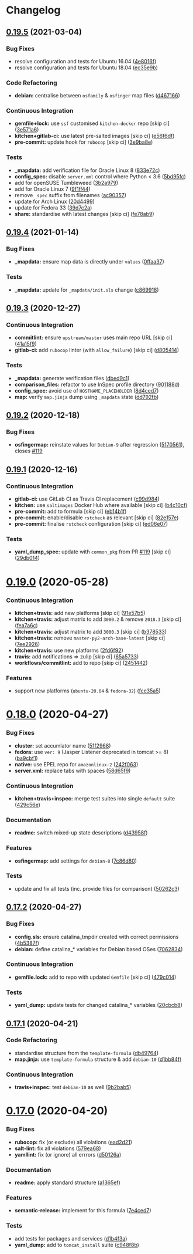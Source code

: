 # Changelog

## [0.19.5](https://github.com/saltstack-formulas/tomcat-formula/compare/v0.19.4...v0.19.5) (2021-03-04)


### Bug Fixes

* resolve configuration and tests for Ubuntu 16.04 ([4e8016f](https://github.com/saltstack-formulas/tomcat-formula/commit/4e8016f2767c8131162de0b4ddf3a59892713fcc))
* resolve configuration and tests for Ubuntu 18.04 ([ec35e9b](https://github.com/saltstack-formulas/tomcat-formula/commit/ec35e9bfb294b27bd944b8c65e76cc06e7d31d48))


### Code Refactoring

* **debian:** centralise between `osfamily` & `osfinger` map files ([d467166](https://github.com/saltstack-formulas/tomcat-formula/commit/d467166e4341b58b0995a0e34be2eb9835a3146a))


### Continuous Integration

* **gemfile+lock:** use `ssf` customised `kitchen-docker` repo [skip ci] ([3e571a6](https://github.com/saltstack-formulas/tomcat-formula/commit/3e571a6cf9d76587af1bf019e7c4ac35f94154de))
* **kitchen+gitlab-ci:** use latest pre-salted images [skip ci] ([e56f6df](https://github.com/saltstack-formulas/tomcat-formula/commit/e56f6dfdde71fed2743051e5fcab4a56a42a5554))
* **pre-commit:** update hook for `rubocop` [skip ci] ([3e9ba8e](https://github.com/saltstack-formulas/tomcat-formula/commit/3e9ba8e39aff06c46f9f6742bc8d5a083fdda46d))


### Tests

* **_mapdata:** add verification file for Oracle Linux 8 ([833e72c](https://github.com/saltstack-formulas/tomcat-formula/commit/833e72c1b2a5c82569bb2e054d85b6078a2827d3))
* **config_spec:** disable `server.xml` control where Python < 3.6 ([5bd95fc](https://github.com/saltstack-formulas/tomcat-formula/commit/5bd95fcf0a15f3c5fd45b2543928d87e78b64f25))
* add for openSUSE Tumbleweed ([3b2a979](https://github.com/saltstack-formulas/tomcat-formula/commit/3b2a97992e685c3b5eb25bc9091ebb900bd77b73))
* add for Oracle Linux 7 ([9f1ff44](https://github.com/saltstack-formulas/tomcat-formula/commit/9f1ff4463a24302a466bd5d33ee723213262c4ba))
* remove `_spec` suffix from filenames ([ac90357](https://github.com/saltstack-formulas/tomcat-formula/commit/ac90357d914cc33ba694f29ceffd3553eabafa23))
* update for Arch Linux ([20d4499](https://github.com/saltstack-formulas/tomcat-formula/commit/20d4499b4d8f71050e6a359fcdc9ba1b38d46dcd))
* update for Fedora 33 ([39d7c2a](https://github.com/saltstack-formulas/tomcat-formula/commit/39d7c2a92b5564e7ceb8cf0b87083fd51f208a29))
* **share:** standardise with latest changes [skip ci] ([fe78ab9](https://github.com/saltstack-formulas/tomcat-formula/commit/fe78ab9d9fb037c1c886573294f85e0048cbcf95))

## [0.19.4](https://github.com/saltstack-formulas/tomcat-formula/compare/v0.19.3...v0.19.4) (2021-01-14)


### Bug Fixes

* **_mapdata:** ensure map data is directly under `values` ([0ffaa37](https://github.com/saltstack-formulas/tomcat-formula/commit/0ffaa37f62d09e0fc4cbb197701ff337e49d7beb))


### Tests

* **_mapdata:** update for `_mapdata/init.sls` change ([c869918](https://github.com/saltstack-formulas/tomcat-formula/commit/c869918446861cb002f57a2c25b28f0cfdd4ebd6))

## [0.19.3](https://github.com/saltstack-formulas/tomcat-formula/compare/v0.19.2...v0.19.3) (2020-12-27)


### Continuous Integration

* **commitlint:** ensure `upstream/master` uses main repo URL [skip ci] ([41a15f9](https://github.com/saltstack-formulas/tomcat-formula/commit/41a15f9b16de4b2c411b1451888c5bcd3297c9d0))
* **gitlab-ci:** add `rubocop` linter (with `allow_failure`) [skip ci] ([d805414](https://github.com/saltstack-formulas/tomcat-formula/commit/d80541452bc36535aa79d1d7804ad4635a9df5a5))


### Tests

* **_mapdata:** generate verification files ([dbed9c1](https://github.com/saltstack-formulas/tomcat-formula/commit/dbed9c1440a3bd6a671487dc740d33bfbdc405a4))
* **comparison_files:** refactor to use InSpec profile directory ([901188d](https://github.com/saltstack-formulas/tomcat-formula/commit/901188d49d5b175168a41084f4a5aa78a51110c3))
* **config_spec:** avoid use of `HOSTNAME_PLACEHOLDER` ([8d4ced7](https://github.com/saltstack-formulas/tomcat-formula/commit/8d4ced7fb00a0951d8a7c344020ba410c58b2245))
* **map:** verify `map.jinja` dump using `_mapdata` state ([dd792fb](https://github.com/saltstack-formulas/tomcat-formula/commit/dd792fb17d44572cadc476dcc9661afea8b2baca))

## [0.19.2](https://github.com/saltstack-formulas/tomcat-formula/compare/v0.19.1...v0.19.2) (2020-12-18)


### Bug Fixes

* **osfingermap:** reinstate values for `Debian-9` after regression ([5170561](https://github.com/saltstack-formulas/tomcat-formula/commit/517056194d41e117179405c4471aa68eb66f152e)), closes [#119](https://github.com/saltstack-formulas/tomcat-formula/issues/119)

## [0.19.1](https://github.com/saltstack-formulas/tomcat-formula/compare/v0.19.0...v0.19.1) (2020-12-16)


### Continuous Integration

* **gitlab-ci:** use GitLab CI as Travis CI replacement ([c99d984](https://github.com/saltstack-formulas/tomcat-formula/commit/c99d98431a41a9a118a34c692923a9c80942f75d))
* **kitchen:** use `saltimages` Docker Hub where available [skip ci] ([b4c10cf](https://github.com/saltstack-formulas/tomcat-formula/commit/b4c10cfd33e386fff5fdd521a2fcf236013b589a))
* **pre-commit:** add to formula [skip ci] ([eb14b1f](https://github.com/saltstack-formulas/tomcat-formula/commit/eb14b1f32fd73afb0545e7ac30b296053f5fc5bf))
* **pre-commit:** enable/disable `rstcheck` as relevant [skip ci] ([82e157e](https://github.com/saltstack-formulas/tomcat-formula/commit/82e157e0362ee86cc2b23c02eea5f9299bdef102))
* **pre-commit:** finalise `rstcheck` configuration [skip ci] ([ed06e07](https://github.com/saltstack-formulas/tomcat-formula/commit/ed06e07f3a01c9c46b3cbadcfaab2d42e0841352))


### Tests

* **yaml_dump_spec:** update with `common_pkg` from PR [#119](https://github.com/saltstack-formulas/tomcat-formula/issues/119) [skip ci] ([29db014](https://github.com/saltstack-formulas/tomcat-formula/commit/29db014282d8c80050cdf1114115dccc77bd7ae9))

# [0.19.0](https://github.com/saltstack-formulas/tomcat-formula/compare/v0.18.0...v0.19.0) (2020-05-28)


### Continuous Integration

* **kitchen+travis:** add new platforms [skip ci] ([91e57b5](https://github.com/saltstack-formulas/tomcat-formula/commit/91e57b5672e2a9f93fe9cf8f216ce513ba89b613))
* **kitchen+travis:** adjust matrix to add `3000.2` & remove `2018.3` [skip ci] ([fea7a6c](https://github.com/saltstack-formulas/tomcat-formula/commit/fea7a6c07f4ca7e7273b9c0d406941f5d53bcb09))
* **kitchen+travis:** adjust matrix to add `3000.3` [skip ci] ([b378533](https://github.com/saltstack-formulas/tomcat-formula/commit/b378533a10cc11e339c81e40d7ef39a13f137870))
* **kitchen+travis:** remove `master-py2-arch-base-latest` [skip ci] ([7ee2926](https://github.com/saltstack-formulas/tomcat-formula/commit/7ee2926402e291243edf301b8733f24d80a22518))
* **kitchen+travis:** use new platforms ([2fd6f92](https://github.com/saltstack-formulas/tomcat-formula/commit/2fd6f92a7976b42b61a21687b67a425b0ca5f54e))
* **travis:** add notifications => zulip [skip ci] ([65a5733](https://github.com/saltstack-formulas/tomcat-formula/commit/65a5733198495632fc08da803fce832b4adc81ca))
* **workflows/commitlint:** add to repo [skip ci] ([2451442](https://github.com/saltstack-formulas/tomcat-formula/commit/2451442b07659439ade466a0f2626482f24514f8))


### Features

* support new platforms (`ubuntu-20.04` & `fedora-32`) ([fce35a5](https://github.com/saltstack-formulas/tomcat-formula/commit/fce35a522d8effc99f0d1e03e0ed63518c114530))

# [0.18.0](https://github.com/saltstack-formulas/tomcat-formula/compare/v0.17.2...v0.18.0) (2020-04-27)


### Bug Fixes

* **cluster:** set accumlator name ([51f2968](https://github.com/saltstack-formulas/tomcat-formula/commit/51f2968ed0014079d392b52fc613e181bce3501f))
* **fedora:** use `ver: 9` (Jasper Listener deprecated in tomcat >= 8) ([ba9cbf1](https://github.com/saltstack-formulas/tomcat-formula/commit/ba9cbf12f79702b18eb0b5c95b62f219281f44fc))
* **native:** use EPEL repo for `amazonlinux-2` ([242f063](https://github.com/saltstack-formulas/tomcat-formula/commit/242f06378e4e9772be9f3ebffbe26ed3ca45bdb3))
* **server.xml:** replace tabs with spaces ([58d65f9](https://github.com/saltstack-formulas/tomcat-formula/commit/58d65f91e46aa2174985f4728da69e5efcd9c4ce))


### Continuous Integration

* **kitchen+travis+inspec:** merge test suites into single `default` suite ([429c56e](https://github.com/saltstack-formulas/tomcat-formula/commit/429c56e9b940e03f0b24ecb93540961fd450737b))


### Documentation

* **readme:** switch mixed-up state descriptions ([d43958f](https://github.com/saltstack-formulas/tomcat-formula/commit/d43958fe613312d74b5f78c973081a31c8a923f1))


### Features

* **osfingermap:** add settings for `debian-8` ([7c86d80](https://github.com/saltstack-formulas/tomcat-formula/commit/7c86d801ef492dc210ad8dc396502d9b60e0129b))


### Tests

* update and fix all tests (inc. provide files for comparison) ([50262c3](https://github.com/saltstack-formulas/tomcat-formula/commit/50262c3c012b0ebdb86810edd04793c31d2a0a79))

## [0.17.2](https://github.com/saltstack-formulas/tomcat-formula/compare/v0.17.1...v0.17.2) (2020-04-27)


### Bug Fixes

* **config.sls:** ensure catalina_tmpdir created with correct permissions ([4b5387f](https://github.com/saltstack-formulas/tomcat-formula/commit/4b5387f412766558962ea92d1f9fd9a852562c2a))
* **debian:** define catalina_* variables for Debian based OSes ([7062834](https://github.com/saltstack-formulas/tomcat-formula/commit/706283490bb52eda7b191f458efd0ef7cbadd55b))


### Continuous Integration

* **gemfile.lock:** add to repo with updated `Gemfile` [skip ci] ([479c014](https://github.com/saltstack-formulas/tomcat-formula/commit/479c0147bedb57cca8d670e92387fa806fe5dbfc))


### Tests

* **yaml_dump:** update tests for changed catalina_* variables ([20cbcb8](https://github.com/saltstack-formulas/tomcat-formula/commit/20cbcb82c6d81ef07bef6d24936b420d096fafea))

## [0.17.1](https://github.com/saltstack-formulas/tomcat-formula/compare/v0.17.0...v0.17.1) (2020-04-21)


### Code Refactoring

* standardise structure from the `template-formula` ([db49764](https://github.com/saltstack-formulas/tomcat-formula/commit/db49764ef1af145e9469f5dcd888a2b2779b04f3))
* **map.jinja:** use `template-formula` structure & add `debian-10` ([d1bb84f](https://github.com/saltstack-formulas/tomcat-formula/commit/d1bb84fdf0c788044ff6b72d45c7dc033346aac6))


### Continuous Integration

* **travis+inspec:** test `debian-10` as well ([9b2bab5](https://github.com/saltstack-formulas/tomcat-formula/commit/9b2bab530575f90ce9070bd4e64ecc026ac73d1c))

# [0.17.0](https://github.com/saltstack-formulas/tomcat-formula/compare/v0.16.0...v0.17.0) (2020-04-20)


### Bug Fixes

* **rubocop:** fix (or exclude) all violations ([ead2d21](https://github.com/saltstack-formulas/tomcat-formula/commit/ead2d21b12ce97a58f0108ca8027667c1027bd4e))
* **salt-lint:** fix all violations ([579ea68](https://github.com/saltstack-formulas/tomcat-formula/commit/579ea689936c50b5b11b3e621ef044d69bb5c5b0))
* **yamllint:** fix (or ignore) all errrors ([d50126a](https://github.com/saltstack-formulas/tomcat-formula/commit/d50126a333511f77ae6645357cdf0a5611a2ecaa))


### Documentation

* **readme:** apply standard structure ([a1365ef](https://github.com/saltstack-formulas/tomcat-formula/commit/a1365ef0ebea176e9892fb06730493ddd09b6e33))


### Features

* **semantic-release:** implement for this formula ([7e4ced7](https://github.com/saltstack-formulas/tomcat-formula/commit/7e4ced79821cb78d0dc1bc996c2d7c193e19281f))


### Tests

* add tests for packages and services ([d1b4f3a](https://github.com/saltstack-formulas/tomcat-formula/commit/d1b4f3ae67b3be3a2fb5302f1c8c0dd549ed8c97))
* **yaml_dump:** add to `tomcat_install` suite ([c948f8b](https://github.com/saltstack-formulas/tomcat-formula/commit/c948f8b1eb7017c8c3d08e9d4023f573309908c6))
